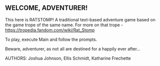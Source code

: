## WELCOME, ADVENTURER! ##

This here is RATSTOMP! A traditional text-based adventure game based on the game trope of the same name. 
For more on that trope - https://tropedia.fandom.com/wiki/Rat_Stomp

To play, execute Main and follow the prompts. 

Beware, adventurer, as not all are destined for a happily ever after...

AUTHORS: Joshua Johnson, Ellis Schmidt, Katharine Frechette